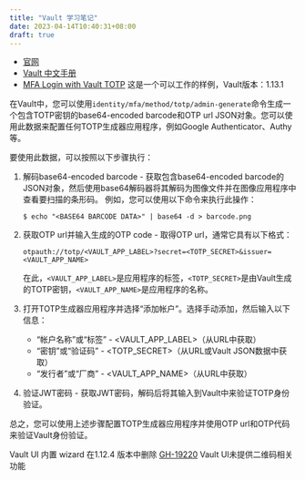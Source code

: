 ```yaml
---
title: "Vault 学习笔记"
date: 2023-04-14T10:40:31+08:00
draft: true
---
```


- [官网](https://www.vaultproject.io/)
- [Vault 中文手册](https://lonegunmanb.github.io/essential-vault/)
- [MFA Login with Vault TOTP](https://docmoa.github.io/04-HashiCorp/06-Vault/03-Auth_Method/mfa-login.html) 这是一个可以工作的样例，Vault版本：1.13.1


在Vault中，您可以使用`identity/mfa/method/totp/admin-generate`命令生成一个包含TOTP密钥的base64-encoded barcode和OTP url JSON对象。您可以使用此数据来配置任何TOTP生成器应用程序，例如Google Authenticator、Authy等。

要使用此数据，可以按照以下步骤执行：

1. 解码base64-encoded barcode - 获取包含base64-encoded barcode的JSON对象，然后使用base64解码器将其解码为图像文件并在图像应用程序中查看要扫描的条形码。 例如，您可以使用以下命令来执行此操作：

   ```
   $ echo "<BASE64 BARCODE DATA>" | base64 -d > barcode.png
   ```

2. 获取OTP url并输入生成的OTP code - 取得OTP url，通常它具有以下格式：

   ```
   otpauth://totp/<VAULT_APP_LABEL>?secret=<TOTP_SECRET>&issuer=<VAULT_APP_NAME>
   ```

   在此，`<VAULT_APP_LABEL>`是应用程序的标签，`<TOTP_SECRET>`是由Vault生成的TOTP密钥，`<VAULT_APP_NAME>`是应用程序的名称。

3. 打开TOTP生成器应用程序并选择“添加帐户”。选择手动添加，然后输入以下信息：

   - “帐户名称”或“标签” - <VAULT_APP_LABEL>（从URL中获取）
   - “密钥”或“验证码” - <TOTP_SECRET>（从URL或Vault JSON数据中获取）
   - “发行者”或“厂商” - <VAULT_APP_NAME>（从URL中获取）

4. 验证JWT密码 - 获取JWT密码，解码后将其输入到Vault中来验证TOTP身份验证。

总之，您可以使用上述步骤配置TOTP生成器应用程序并使用OTP url和OTP代码来验证Vault身份验证。

Vault UI 内置 wizard 在1.12.4 版本中删除 [GH-19220](https://github.com/hashicorp/vault/pull/19220)
Vault UI未提供二维码相关功能
